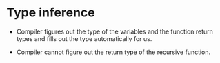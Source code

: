 # Type inference

* Compiler figures out the type of the variables and the function return types and fills out the type automatically for us.

* Compiler cannot figure out the return type of the recursive function.
